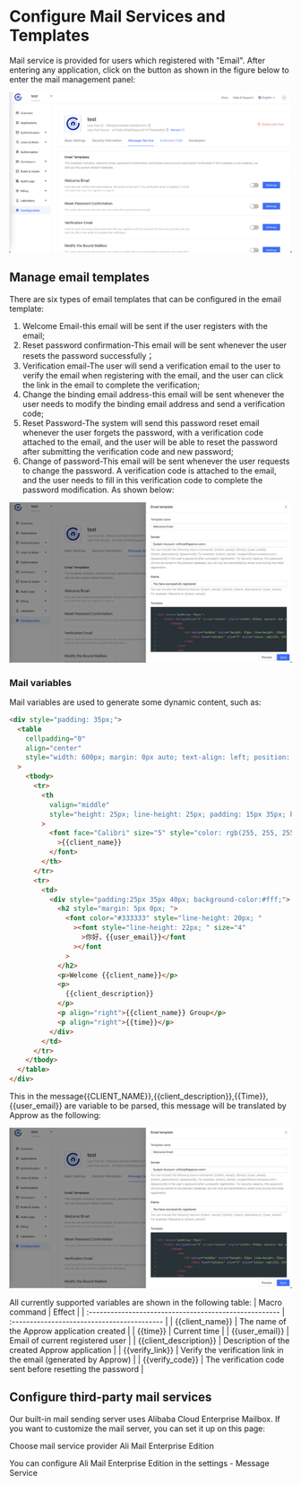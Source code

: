 # Configure Mail Services and Templates

<LastUpdated/>

Mail service is provided for users which registered with "Email". After entering any application, click on the button as shown in the figure below to enter the mail management panel:

![](../images/basic-config-email.png)

## Manage email templates

There are six types of email templates that can be configured in the email template:

1. Welcome Email-this email will be sent if the user registers with the email;
2. Reset password confirmation-This email will be sent whenever the user resets the password successfully；
3. Verification email-The user will send a verification email to the user to verify the email when registering with the email, and the user can click the link in the email to complete the verification;
4. Change the binding email address-this email will be sent whenever the user needs to modify the binding email address and send a verification code;
5. Reset Password-The system will send this password reset email whenever the user forgets the password, with a verification code attached to the email, and the user will be able to reset the password after submitting the verification code and new password;
6. Change of password-This email will be sent whenever the user requests to change the password. A verification code is attached to the email, and the user needs to fill in this verification code to complete the password modification.
   As shown below:

![](../images/basic-config-email-template.png)

### Mail variables

Mail variables are used to generate some dynamic content, such as:

```html
<div style="padding: 35px;">
  <table
    cellpadding="0"
    align="center"
    style="width: 600px; margin: 0px auto; text-align: left; position: relative; border-top-left-radius: 5px; border-top-right-radius: 5px; border-bottom-right-radius: 5px; border-bottom-left-radius: 5px; font-size: 14px; font-family:微软雅黑, 黑体; line-height: 1.5; box-shadow: rgb(153, 153, 153) 0px 0px 5px; border-collapse: collapse; background-position: initial initial; background-repeat: initial initial;background:#fff;"
  >
    <tbody>
      <tr>
        <th
          valign="middle"
          style="height: 25px; line-height: 25px; padding: 15px 35px; border-bottom-color: rgba(18, 24, 37, 0.87); background-color: #484f60; border-bottom-color: #C46200; background-color: #484f60; border-top-left-radius: 5px; border-top-right-radius: 5px; border-bottom-right-radius: 0px; border-bottom-left-radius: 0px;"
        >
          <font face="Calibri" size="5" style="color: rgb(255, 255, 255); "
            >{{client_name}}
          </font>
        </th>
      </tr>
      <tr>
        <td>
          <div style="padding:25px 35px 40px; background-color:#fff;">
            <h2 style="margin: 5px 0px; ">
              <font color="#333333" style="line-height: 20px; "
                ><font style="line-height: 22px; " size="4"
                  >你好，{{user_email}}</font
                ></font
              >
            </h2>
            <p>Welcome {{client_name}}</p>
            <p>
              {{client_description}}
            </p>
            <p align="right">{{client_name}} Group</p>
            <p align="right">{{time}}</p>
          </div>
        </td>
      </tr>
    </tbody>
  </table>
</div>
```

This in the message{{CLIENT_NAME}},{{client_description}},{{Time}},{{user_email}} are variable to be parsed, this message will be translated by Approw as the following:

![](../images/basic-config-email-template.png)

All currently supported variables are shown in the following table:
| Macro command | Effect |
| :----------------------------------------------------- | :------------------------------------------ |
| <span v-pre>{{client_name}}</span> | The name of the Approw application created |
| <span v-pre>{{time}}</span> | Current time |
| <span v-pre>{{user_email}}</span> | Email of current registered user |
| <span v-pre>{{client_description}}</span> | Description of the created Approw application |
| <span v-pre>{{verify_link}}</span> | Verify the verification link in the email (generated by Approw) |
| <span v-pre>{{verify_code}}</span> | The verification code sent before resetting the password |

## Configure third-party mail services

Our built-in mail sending server uses Alibaba Cloud Enterprise Mailbox. If you want to customize the mail server, you can set it up on this page:

Choose mail service provider Ali Mail Enterprise Edition

You can configure Ali Mail Enterprise Edition in the settings - Message Service

<StackSelector snippet="config-email-provider" selectLabel="Select Mail Provider" :order="['smtp']"/>
